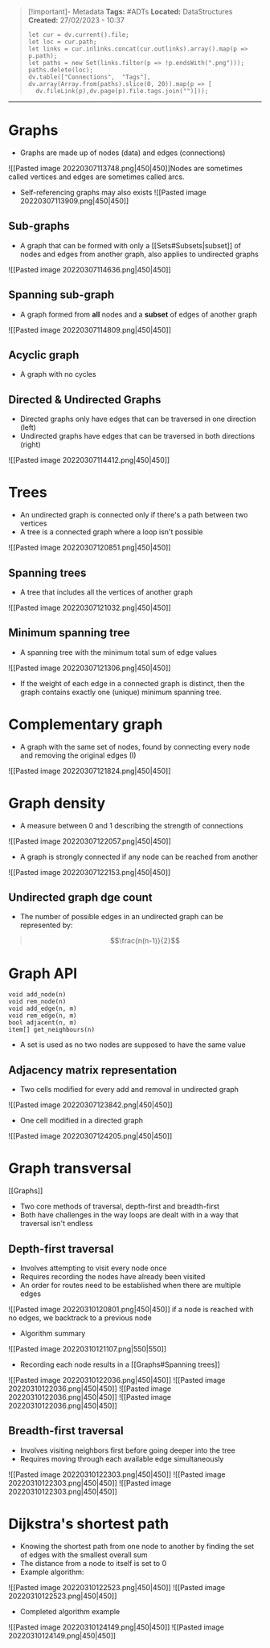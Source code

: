 > [!important]- Metadata
> **Tags:** #ADTs 
> **Located:** DataStructures
> **Created:** 27/02/2023 - 10:37
> ```dataviewjs
>let cur = dv.current().file;
>let loc = cur.path;
>let links = cur.inlinks.concat(cur.outlinks).array().map(p => p.path);
>let paths = new Set(links.filter(p => !p.endsWith(".png")));
>paths.delete(loc);
>dv.table(["Connections",  "Tags"], dv.array(Array.from(paths).slice(0, 20)).map(p => [
>   dv.fileLink(p),dv.page(p).file.tags.join("")]));
> ```

___
# Graphs

- Graphs are made up of nodes (data) and edges (connections)

![[Pasted image 20220307113748.png|450|450]]Nodes are sometimes called vertices and edges are sometimes called arcs.

- Self-referencing graphs may also exists
![[Pasted image 20220307113909.png|450|450]]


## Sub-graphs
- A graph that can be formed with only a [[Sets#Subsets|subset]] of nodes and edges from another graph, also applies to undirected graphs

![[Pasted image 20220307114636.png|450|450]] 

## Spanning sub-graph
- A graph formed from **all** nodes and a **subset** of edges of another graph

![[Pasted image 20220307114809.png|450|450]]

## Acyclic graph
- A graph with no cycles


## Directed & Undirected Graphs
- Directed graphs only have edges that can be traversed in one direction (left)
- Undirected graphs have edges that can be traversed in both directions (right)

![[Pasted image 20220307114412.png|450|450]]

# Trees
- An undirected graph is connected only if there's a path between two vertices
- A tree is a connected graph where a loop isn't possible

![[Pasted image 20220307120851.png|450|450]]

## Spanning trees
- A tree that includes all the vertices of another graph

![[Pasted image 20220307121032.png|450|450]]

## Minimum spanning tree
- A spanning tree with the minimum total sum of edge values

![[Pasted image 20220307121306.png|450|450]]

- If the weight of each edge in a connected graph is distinct, then the graph contains exactly one (unique) minimum spanning tree.

# Complementary graph
- A graph with the same set of nodes, found by connecting every node and removing the original edges (I)

![[Pasted image 20220307121824.png|450|450]]

# Graph density
- A measure between 0 and 1 describing the strength of connections

![[Pasted image 20220307122057.png|450|450]]

- A graph is strongly connected if any node can be reached from another

![[Pasted image 20220307122153.png|450|450]]

## Undirected graph dge count
- The number of possible edges in an undirected graph can be represented by:

>$$\frac{n(n-1)}{2}$$

# Graph API
```
void add_node(n)  
void rem_node(n)  
void add_edge(n, m)  
void rem_edge(n, m)  
bool adjacent(n, m)  
item[] get_neighbours(n)
```

- A set is used as no two nodes are supposed to have the same value

## Adjacency matrix representation
- Two cells modified for every add and removal in undirected graph

![[Pasted image 20220307123842.png|450|450]]

- One cell modified in a directed graph

![[Pasted image 20220307124205.png|450|450]]

# Graph transversal
[[Graphs]]
- Two core methods of traversal, depth-first and breadth-first
- Both have challenges in the way loops are dealt with in a way that traversal isn't endless

## Depth-first traversal
- Involves attempting to visit every node once
- Requires recording the nodes have already been visited
- An order for routes need to be established when there are multiple edges

![[Pasted image 20220310120801.png|450|450]]
if a node is reached with no edges, we backtrack to a previous node

- Algorithm summary

![[Pasted image 20220310121107.png|550|550]]

- Recording each node results in a [[Graphs#Spanning trees]]

![[Pasted image 20220310122036.png|450|450]]
![[Pasted image 20220310122036.png|450|450]]
![[Pasted image 20220310122036.png|450|450]]
![[Pasted image 20220310122036.png|450|450]]

## Breadth-first traversal
- Involves visiting neighbors first before going deeper into the tree
- Requires moving through each available edge simultaneously 

![[Pasted image 20220310122303.png|450|450]]
![[Pasted image 20220310122303.png|450|450]]
![[Pasted image 20220310122303.png|450|450]]

# Dijkstra's shortest path
- Knowing the shortest path from one node to another by finding the set of edges with the smallest overall sum
- The distance from a node to itself is set to 0
- Example algorithm:

![[Pasted image 20220310122523.png|450|450]]
![[Pasted image 20220310122523.png|450|450]]

- Completed algorithm example

![[Pasted image 20220310124149.png|450|450]]
![[Pasted image 20220310124149.png|450|450]]
